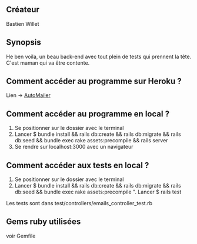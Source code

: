 ## Créateur

Bastien Willet

## Synopsis

He ben voila, un beau back-end avec tout plein de tests qui prennent la tête. C'est maman qui va être contente.

## Comment accéder au programme sur Heroku ?

Lien -> [AutoMailer](https://automaileroui.herokuapp.com/)<br />

## Comment accéder au programme en local ?

1. Se positionner sur le dossier avec le terminal
2. Lancer $ bundle install && rails db:create && rails db:migrate && rails db:seed && bundle exec rake assets:precompile && rails server
3. Se rendre sur localhost:3000 avec un navigateur

## Comment accéder aux tests en local ?

1. Se positionner sur le dossier avec le terminal
2. Lancer $ bundle install && rails db:create && rails db:migrate && rails db:seed && bundle exec rake assets:precompile
". Lancer $ rails test

Les tests sont dans test/controllers/emails_controller_test.rb

## Gems ruby utilisées

voir Gemfile
